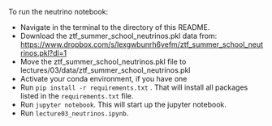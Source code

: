 To run the neutrino notebook:

* Navigate in the terminal to the directory of this README.
* Download the ztf_summer_school_neutrinos.pkl data from: https://www.dropbox.com/s/lexgwbunrh6yefm/ztf_summer_school_neutrinos.pkl?dl=1
* Move the ztf_summer_school_neutrinos.pkl file to lectures/03/data/ztf_summer_school_neutrinos.pkl
* Activate your conda environment, if you have one
* Run `pip install -r requirements.txt` . That will install all packages listed in the `requirements.txt` file.
* Run `jupyter notebook`. This will start up the jupyter notebook.
* Run `lecture03_neutrinos.ipynb`.